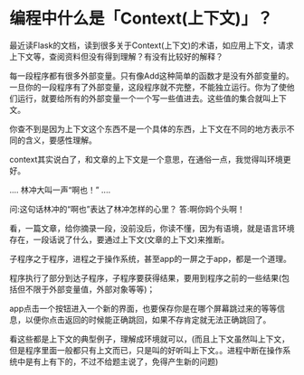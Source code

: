 # 编程中什么是「Context(上下文)」？

最近读Flask的文档，读到很多关于Context(上下文)的术语，如应用上下文，请求上下文等，查阅资料但没有得到理解？有没有比较好的解释？

每一段程序都有很多外部变量。只有像Add这种简单的函数才是没有外部变量的。一旦你的一段程序有了外部变量，这段程序就不完整，不能独立运行。你为了使他们运行，就要给所有的外部变量一个一个写一些值进去。这些值的集合就叫上下文。

你查不到是因为上下文这个东西不是一个具体的东西，上下文在不同的地方表示不同的含义，要感性理解。

context其实说白了，和文章的上下文是一个意思，在通俗一点，我觉得叫环境更好。

....
林冲大叫一声“啊也！”
....

问:这句话林冲的“啊也”表达了林冲怎样的心里？
答:啊你妈个头啊！

看，一篇文章，给你摘录一段，没前没后，你读不懂，因为有语境，就是语言环境存在，一段话说了什么，要通过上下文(文章的上下文)来推断。

子程序之于程序，进程之于操作系统，甚至app的一屏之于app，都是一个道理。

程序执行了部分到达子程序，子程序要获得结果，要用到程序之前的一些结果(包括但不限于外部变量值，外部对象等等)；

app点击一个按钮进入一个新的界面，也要保存你是在哪个屏幕跳过来的等等信息，以便你点击返回的时候能正确跳回，如果不存肯定就无法正确跳回了。

看这些都是上下文的典型例子，理解成环境就可以，(而且上下文虽然叫上下文，但是程序里面一般都只有上文而已，只是叫的好听叫上下文。。进程中断在操作系统中是有上有下的，不过不给题主说了，免得产生新的问题)